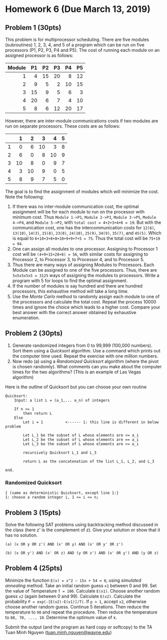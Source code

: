 # Homework 6 (Due March 13, 2019)

## Problem 1 (30pts)

This problem is for multiprocessor scheduling. There are five modules
(subroutines) 1, 2, 3, 4, and 5 of a program which can be run on five
processors (P1, P2, P3, P4 and P5). The cost of running each module on
an assigned processor is as follows:

| Module |  P1 |  P2 |  P3 |  P4 |  P5 |
| -----: | --: | --: | --: | --: | --: |
|      1 |   4 |  15 |  20 |   8 |  12 |
|      2 |   9 |   5 |   2 |  10 |  15 |
|      3 |  15 |   9 |   5 |   6 |   3 |
|      4 |  20 |   6 |   7 |   4 |  10 |
|      5 |   8 |   6 |  12 |  20 |  17 |

However, there are inter-module communications costs if two modules are
run on separate processors. These costs are as follows:

|     |   1 |   2 |   3 |   4 |   5 |
| --: | --: | --: | --: | --: | --: |
|   1 |   0 |   6 |  10 |   3 |   8 |
|   2 |   6 |   0 |   8 |  10 |   9 |
|   3 |  10 |   8 |   0 |   9 |   7 |
|   4 |   3 |  10 |   9 |   0 |   5 |
|   5 |   8 |   9 |   7 |   5 |   0 |

The goal is to find the assignment of modules which will minimize the
cost. Note the following:

1. If there was no inter-module communication cost, the optimal
   assignment will be for each module to run on the processor with
   minimum cost. Thus `Module 1->P1`, `Module 2->P3`, `Module 3->P5`,
   `Module 4->P4`, and `Module 5->P2`, with `total cost = 4+2+3+4+6 = 19`.
   But with the communication cost, one has the intercommunication costs
   for `12(6)`, `13(10)`, `14(3)`, `15(8)`, `23(8)`, `24(10)`, `25(9)`,
   `34(9)`, `35(7)`, and `45(5)`. Which is equal to `6+10+3+8+8+10+9+9+7+5 = 75`.
   Thus the total cost will be `75+19 = 94`.
2. One can assign all modules to one processor. Assigning to Processor
   1 cost will be `(4+9+15+20+8) = 56`, with similar costs for assigning
   to Processor 2, to Processor 3, to Processor 4, and to Processor 5.
3. Thus there are many ways of assigning Modules to Processors. Each
   Module can be assigned to one of the five processors. Thus, there
   are `5x5x5x5x5 = 3125` ways of assigning the modules to processors.
   Write a program with 5 for loops to find the optimal assignment.
4. If the number of modules is say hundred and there are hundred
   processors, this exhaustive method will take a long time.
5. Use the _Monte Carlo_ method to randomly assign each module to one of
   the processors and calculate the total cost. Repeat the process
   10000 times and ignore the choice which leads to a higher cost.
   Compare your best answer with the correct answer obtained by
   exhaustive enumeration.

## Problem 2 (30pts)

1.  Generate randomized integers from 0 to 99,999 (100,000 numbers).
    Sort them using a _Quicksort_ algorithm. Use a command which prints
    out the computer time used. Repeat the exercise with one million
    numbers.
2.  Now redo (a) using a _Randomized Quicksort_ algorithm (where the pivot
    is chosen randomly). What comments can you make about the computer
    times for the two algorithms? (This is an example of Las Vegas
    algorithm)

Here is the outline of Quicksort but you can choose your own routine

```
Quicksort:
    Input: a list L = (a_1,... a_n) of integers

    If n <= 1
        then return L
    Else
        Let i = 1          <------ 1: this line is different in below problem

        Let L_1 be the subset of L whose elements are <= a_i
        Let L_2 be the subset of L whose elements are == a_i
        Let L_3 be the subset of L whose elements are >= a_i

        recursively Quicksort L_1 and L_3

        return L as the concatenation of the list L_1, L_2, and L_3

end.
```

### Randomized Quicksort

```
{ (same as deterministic Quicksort, except line 1:}
1: choose a random integer i, 1 <= i <= n;
```

## Problem 3 (15pts)

<!-- See here: https://en.wikipedia.org/wiki/Boolean_satisfiability_problem -->

Solve the following SAT problems using backtracking method discussed in
the class (here z' is the complement of z). Give your solution or show
that it has no solution.

```
(a) (x OR y OR z') AND (x' OR y) AND (x' OR y' OR z')

(b) (x OR y') AND (x' OR z) AND (y OR z') AND (x' OR y') AND (y OR z)
```

## Problem 4 (25pts)

<!-- See here: https://en.wikipedia.org/wiki/Simulated_annealing -->

Minimize the function `E(x) = x^2 – 15x + 54 = 0`, using
_simulated annealing_ method. Take an initial random guess `x1`
between 0 and 99. Set the value of Temperature `T = 100`. Calculate
`E(x1)`. Choose another random guess `x2` (again between 0 and 99).
Calculate `E(x2)`. Calculate the probability `P = exp(-[E(x2)-E(x1)]/T)`.
If `p > 1`, accept `x2`, otherwise choose another random guess.
Continue 5 iterations. Then reduce the temperature to `90` and repeat
the procedure. Then reduce the temperature to `80, 70, ..., 10`.
Determine the optimum value of x.

Submit the output (and the program as hard copy or softcopy) to the TA
Tuan Minh Nguyen (tuan.minh.nguyen@wayne.edu)
